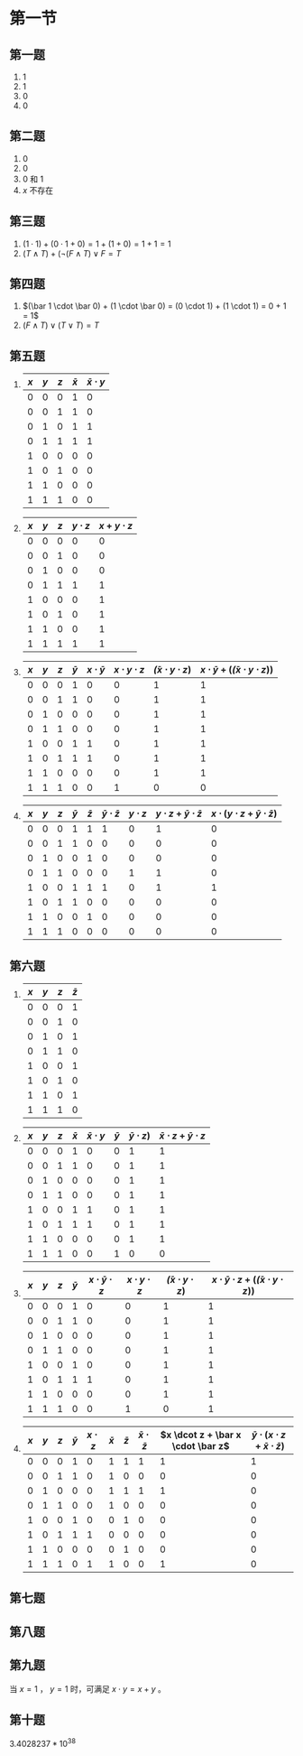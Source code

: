 <!--author:fog
date:2020/7/3-->

# 第一节

## 第一题

1. $1$
2. $1$
3. $0$
4. $0$

## 第二题

1. $0$
2. $0$
3. $0$ 和 $1$
4. $x$ 不存在

## 第三题

1. $(1 \cdot 1) + (0 \cdot 1 + 0) = 1 + (1 + 0) = 1 + 1 = 1$
2. $(T \wedge T) + (\neg (F \wedge T) \vee F = T$

## 第四题

1. $(\bar 1 \cdot \bar 0) + (1 \cdot \bar 0) = (0 \cdot 1) + (1 \cdot 1) = 0 + 1 = 1$
2. $(F \wedge T) \vee (T \vee T) = T$

## 第五题

1. |$x$|$y$|$z$|$\bar x$|$\bar x \cdot y$|
   |----|----|----|----|----|
   |$0$|$0$|$0$|$1$|$0$|
   |$0$|$0$|$1$|$1$|$0$|
   |$0$|$1$|$0$|$1$|$1$|
   |$0$|$1$|$1$|$1$|$1$|
   |$1$|$0$|$0$|$0$|$0$|
   |$1$|$0$|$1$|$0$|$0$|
   |$1$|$1$|$0$|$0$|$0$|
   |$1$|$1$|$1$|$0$|$0$|

2. |$x$|$y$|$z$|$y \cdot z$|$x + y \cdot z$|
   |----|----|----|----|----|
   |$0$|$0$|$0$|$0$|$0$|
   |$0$|$0$|$1$|$0$|$0$|
   |$0$|$1$|$0$|$0$|$0$|
   |$0$|$1$|$1$|$1$|$1$|
   |$1$|$0$|$0$|$0$|$1$|
   |$1$|$0$|$1$|$0$|$1$|
   |$1$|$1$|$0$|$0$|$1$|
   |$1$|$1$|$1$|$1$|$1$|

3. |$x$|$y$|$z$|$\bar y$|$x \cdot \bar y$|$x \cdot y \cdot z$|$\bar (x \cdot y \cdot z)$|$x \cdot \bar y + (\bar (x \cdot y \cdot z))$|
   |----|----|----|----|----|----|----|----|
   |$0$|$0$|$0$|$1$|$0$|$0$|$1$|$1$|
   |$0$|$0$|$1$|$1$|$0$|$0$|$1$|$1$|
   |$0$|$1$|$0$|$0$|$0$|$0$|$1$|$1$|
   |$0$|$1$|$1$|$0$|$0$|$0$|$1$|$1$|
   |$1$|$0$|$0$|$1$|$1$|$0$|$1$|$1$|
   |$1$|$0$|$1$|$1$|$1$|$0$|$1$|$1$|
   |$1$|$1$|$0$|$0$|$0$|$0$|$1$|$1$|
   |$1$|$1$|$1$|$0$|$0$|$1$|$0$|$0$|

4. |$x$|$y$|$z$|$\bar y$|$\bar z$|$\bar y \cdot \bar z$|$y \cdot z$|$y \cdot z + \bar y \cdot \bar z$|$x \cdot (y \cdot z + \bar y \cdot \bar z)$|
   |----|----|----|----|----|----|----|----|----|
   |$0$|$0$|$0$|$1$|$1$|$1$|$0$|$1$|$0$|
   |$0$|$0$|$1$|$1$|$0$|$0$|$0$|$0$|$0$|
   |$0$|$1$|$0$|$0$|$1$|$0$|$0$|$0$|$0$|
   |$0$|$1$|$1$|$0$|$0$|$0$|$1$|$1$|$0$|
   |$1$|$0$|$0$|$1$|$1$|$1$|$0$|$1$|$1$|
   |$1$|$0$|$1$|$1$|$0$|$0$|$0$|$0$|$0$|
   |$1$|$1$|$0$|$0$|$1$|$0$|$0$|$0$|$0$|
   |$1$|$1$|$1$|$0$|$0$|$0$|$0$|$0$|$0$|

## 第六题

1. |$x$|$y$|$z$|$\bar z$|
   |----|----|----|----|
   |$0$|$0$|$0$|$1$|
   |$0$|$0$|$1$|$0$|
   |$0$|$1$|$0$|$1$|
   |$0$|$1$|$1$|$0$|
   |$1$|$0$|$0$|$1$|
   |$1$|$0$|$1$|$0$|
   |$1$|$1$|$0$|$1$|
   |$1$|$1$|$1$|$0$|

2. |$x$|$y$|$z$|$\bar x$|$\bar x \cdot y$|$\bar y$|$\bar y \cdot z)$|$\bar x \cdot z + \bar y \cdot z$|
   |----|----|----|----|----|----|----|----|
   |$0$|$0$|$0$|$1$|$0$|$0$|$1$|$1$|
   |$0$|$0$|$1$|$1$|$0$|$0$|$1$|$1$|
   |$0$|$1$|$0$|$0$|$0$|$0$|$1$|$1$|
   |$0$|$1$|$1$|$0$|$0$|$0$|$1$|$1$|
   |$1$|$0$|$0$|$1$|$1$|$0$|$1$|$1$|
   |$1$|$0$|$1$|$1$|$1$|$0$|$1$|$1$|
   |$1$|$1$|$0$|$0$|$0$|$0$|$1$|$1$|
   |$1$|$1$|$1$|$0$|$0$|$1$|$0$|$0$|

3. |$x$|$y$|$z$|$\bar y$|$x \cdot \bar y \cdot z$|$x \cdot y \cdot z$|$\bar (x \cdot y \cdot z)$|$x \cdot \bar y \cdot z + (\bar (x \cdot y \cdot z))$|
   |----|----|----|----|----|----|----|----|
   |$0$|$0$|$0$|$1$|$0$|$0$|$1$|$1$|
   |$0$|$0$|$1$|$1$|$0$|$0$|$1$|$1$|
   |$0$|$1$|$0$|$0$|$0$|$0$|$1$|$1$|
   |$0$|$1$|$1$|$0$|$0$|$0$|$1$|$1$|
   |$1$|$0$|$0$|$1$|$0$|$0$|$1$|$1$|
   |$1$|$0$|$1$|$1$|$1$|$0$|$1$|$1$|
   |$1$|$1$|$0$|$0$|$0$|$0$|$1$|$1$|
   |$1$|$1$|$1$|$0$|$0$|$1$|$0$|$1$|

4. |$x$|$y$|$z$|$\bar y$|$x \cdot z$|$\bar x$|$\bar z$|$\bar x \cdot \bar z$|$x \dcot z + \bar x \cdot \bar z$|$\bar y \cdot (x \cdot z + \bar x \cdot \bar z)$|
   |----|----|----|----|----|----|----|----|----|----|
   |$0$|$0$|$0$|$1$|$0$|$1$|$1$|$1$|$1$|$1$|
   |$0$|$0$|$1$|$1$|$0$|$1$|$0$|$0$|$0$|$0$|
   |$0$|$1$|$0$|$0$|$0$|$1$|$1$|$1$|$1$|$0$|
   |$0$|$1$|$1$|$0$|$0$|$1$|$0$|$0$|$0$|$0$|
   |$1$|$0$|$0$|$1$|$0$|$0$|$1$|$0$|$0$|$0$|
   |$1$|$0$|$1$|$1$|$1$|$0$|$0$|$0$|$0$|$0$|
   |$1$|$1$|$0$|$0$|$0$|$0$|$1$|$0$|$0$|$0$|
   |$1$|$1$|$1$|$0$|$1$|$1$|$0$|$0$|$1$|$0$|

## 第七题

## 第八题

## 第九题

当 $x = 1$ ， $y = 1$ 时，可满足 $x \cdot y = x + y$ 。

## 第十题

$3.4028237 * 10 ^ 38$
